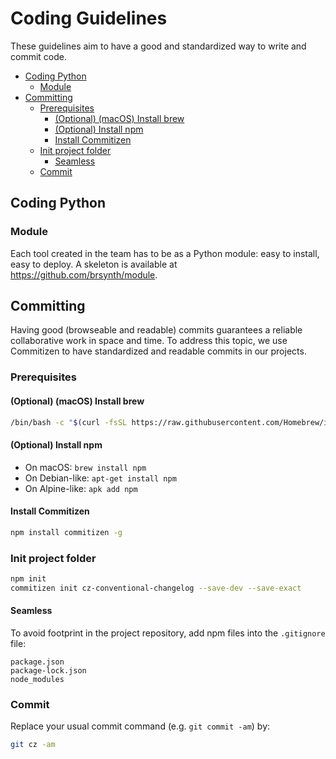 # Coding Guidelines
These guidelines aim to have a good and standardized way to write and commit code.

* [Coding Python](#coding-python)
  * [Module](#module)
* [Committing](#committing)
   * [Prerequisites](#prerequisites)
      * [(Optional) (macOS) Install brew](#optional-macos-install-brew)
      * [(Optional) Install npm](#optional-install-npm)
      * [Install Commitizen](#install-commitizen)
   * [Init project folder](#init-project-folder)
      * [Seamless](#seamless)
   * [Commit](#commit)



## Coding Python
### Module
Each tool created in the team has to be as a Python module: easy to install, easy to deploy. A skeleton is available at https://github.com/brsynth/module.

## Committing
Having good (browseable and readable) commits guarantees a reliable collaborative work in space and time. To address this topic, we use Commitizen to have standardized and readable commits in our projects.

### Prerequisites

#### (Optional) (macOS) Install brew
```sh
/bin/bash -c "$(curl -fsSL https://raw.githubusercontent.com/Homebrew/install/master/install.sh)"
```

#### (Optional) Install npm
- On macOS: `brew install npm`
- On Debian-like: `apt-get install npm`
- On Alpine-like: `apk add npm`

#### Install Commitizen
```sh
npm install commitizen -g
```

### Init project folder
```sh
npm init
commitizen init cz-conventional-changelog --save-dev --save-exact
```

#### Seamless
To avoid footprint in the project repository, add npm files into the `.gitignore` file:
```
package.json
package-lock.json
node_modules
```

### Commit
Replace your usual commit command (e.g. `git commit -am`) by:
```sh
git cz -am
```

